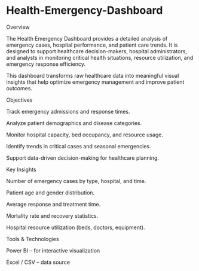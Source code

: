 # Health-Emergency-Dashboard

Overview

The Health Emergency Dashboard provides a detailed analysis of emergency cases, hospital performance, and patient care trends. It is designed to support healthcare decision-makers, hospital administrators, and analysts in monitoring critical health situations, resource utilization, and emergency response efficiency.

This dashboard transforms raw healthcare data into meaningful visual insights that help optimize emergency management and improve patient outcomes.

Objectives

Track emergency admissions and response times.

Analyze patient demographics and disease categories.

Monitor hospital capacity, bed occupancy, and resource usage.

Identify trends in critical cases and seasonal emergencies.

Support data-driven decision-making for healthcare planning.

Key Insights

Number of emergency cases by type, hospital, and time.

Patient age and gender distribution.

Average response and treatment time.

Mortality rate and recovery statistics.

Hospital resource utilization (beds, doctors, equipment).

Tools & Technologies

Power BI – for interactive visualization

Excel / CSV  – data source
